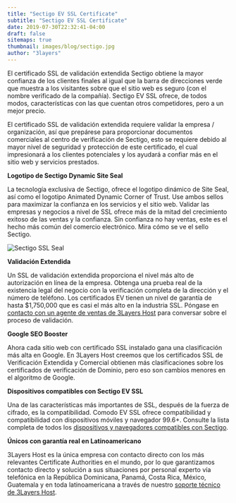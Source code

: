 ```yaml
---
title: "Sectigo EV SSL Certificate"
subtitle: "Sectigo EV SSL Certificate"
date: 2019-07-30T22:32:41-04:00
draft: false
sitemaps: true
thumbnail: images/blog/sectigo.jpg
author: "3layers"
---
```


El certificado SSL de validación extendida Sectigo obtiene la mayor confianza de los clientes finales al igual que la barra de direcciones verde que muestra a los visitantes sobre que el sitio web es seguro (con el nombre verificado de la compañía). Sectigo EV SSL ofrece, de todos modos, características con las que cuentan otros competidores, pero a un mejor precio.

El certificado SSL de validación extendida requiere validar la empresa / organización, así que prepárese para proporcionar documentos comerciales al centro de verificación de Sectigo, esto se requiere debido al mayor nivel de seguridad y protección de este certificado, el cual impresionará a los clientes potenciales y los ayudará a confiar más en el sitio web y servicios prestados.

**Logotipo de Sectigo Dynamic Site Seal**

La tecnología exclusiva de Sectigo, ofrece el logotipo dinámico de Site Seal, así como el logotipo Animated Dynamic Corner of Trust. Use ambos sellos para maximizar la confianza en los servicios y el sitio web. Validar las empresas y negocios a nivel de SSL ofrece más de la mitad del crecimiento exitoso de las ventas y la confianza. Sin confianza no hay ventas, este es el hecho más común del comercio electrónico. Mira cómo se ve el sello Sectigo.

![Sectigo SSL Seal](/images/blog/sectigo_seal.png)

**Validación Extendida**

Un SSL de validación extendida proporciona el nivel más alto de autorización en línea de la empresa. Obtenga una prueba real de la existencia legal del negocio con la verificación completa de la dirección y el número de teléfono. Los certificados EV tienen un nivel de garantía de hasta $1,750,000 que es casi el más alto en la industria SSL. Póngase en [contacto con un agente de ventas de 3Layers Host](https://3layers.host/contact/) para conversar sobre el proceso de validación.

**Google SEO Booster**

Ahora cada sitio web con certificado SSL instalado gana una clasificación más alta en Google. En 3Layers Host creemos que los certificados SSL de Verificación Extendida y Comercial obtienen más clasificaciones sobre los certificados de verificación de Dominio, pero eso son cambios menores en el algoritmo de Google.

**Dispositivos compatibles con Sectigo EV SSL**

Una de las características más importantes de SSL, después de la fuerza de cifrado, es la compatibilidad. Comodo EV SSL ofrece compatibilidad y compatibilidad con dispositivos móviles y navegador 99.6+. Consulte la lista completa de todos los [dispositivos y navegadores compatibles con Sectigo](https://3layers.host/blog/compatibilidad-de-dispositivos-con-ssl/).

**Únicos con garantía real en Latinoamericano**

3Layers Host es la única empresa con contacto directo con los más relevantes Certificate Authorities en el mundo, por lo que garantizamos contacto directo y solución a sus situaciones por personal experto vía telefónica en la República Dominicana, Panamá, Costa Rica, México, Guatemala y en toda latinoamericana a través de nuestro [soporte técnico de 3Layers Host](https://3layers.host/contact/).